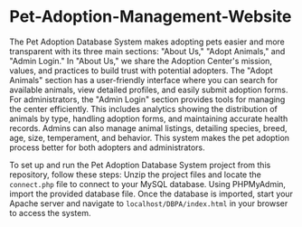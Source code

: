 # Pet-Adoption-Management-Website

The Pet Adoption Database System makes adopting pets easier and more transparent with its three main sections: "About Us," "Adopt Animals," and "Admin Login." In "About Us," we share the Adoption Center's mission, values, and practices to build trust with potential adopters. The "Adopt Animals" section has a user-friendly interface where you can search for available animals, view detailed profiles, and easily submit adoption forms. For administrators, the "Admin Login" section provides tools for managing the center efficiently. This includes analytics showing the distribution of animals by type, handling adoption forms, and maintaining accurate health records. Admins can also manage animal listings, detailing species, breed, age, size, temperament, and behavior. This system makes the pet adoption process better for both adopters and administrators.


To set up and run the Pet Adoption Database System project from this repository, follow these steps: Unzip the project files and locate the `connect.php` file to connect to your MySQL database. Using PHPMyAdmin, import the provided database file. Once the database is imported, start your Apache server and navigate to `localhost/DBPA/index.html` in your browser to access the system.
